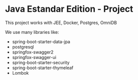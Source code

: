 # Java Estandar Edition - Project

This project works with JEE, Docker, Postgres, OmniDB

We use many libraries like:

- spring-boot-starter-data-jpa
- postgresql
- springfox-swagger2
- springfox-swagger-ui
- spring-boot-starter-security
- spring-boot-starter-thymeleaf
- Lombok
